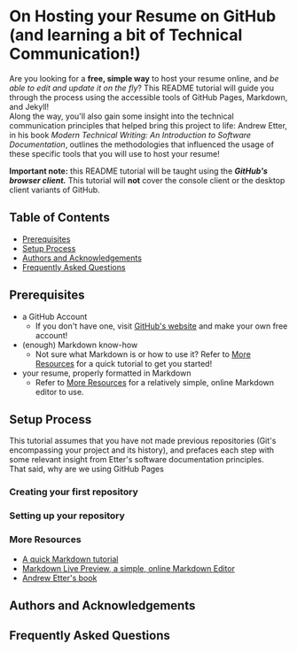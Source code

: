 # On Hosting your Resume on GitHub (and learning a bit of Technical Communication!)

Are you looking for a **free, simple way** to host your resume online, and *be able to edit and update it on the fly*? This README tutorial will guide you through the process using the accessible tools of GitHub Pages, Markdown, and Jekyll!  
Along the way, you'll also gain some insight into the technical communication principles that helped bring this project to life: Andrew Etter, in his book *Modern Technical Writing: An Introduction to Software Documentation*, outlines the methodologies that influenced the usage of these specific tools that you will use to host your resume! 

**Important note:** this README tutorial will be taught using the ***GitHub's browser client.*** This tutorial will **not** cover the console client or the desktop client variants of GitHub.

## Table of Contents
* [Prerequisites](#prerequisites)
* [Setup Process](#setup-process)
* [Authors and Acknowledgements](#authors-and-acknowledgements)
* [Frequently Asked Questions](#frequently-asked-questions)

## Prerequisites

* a GitHub Account
    * If you don't have one, visit [GitHub's website](https://github.com/) and make your own free account!
* (enough) Markdown know-how
    * Not sure what Markdown is or how to use it? Refer to [More Resources](#more-resources) for a quick tutorial to get you started!
* your resume, properly formatted in Markdown
    * Refer to [More Resources](#more-resources) for a relatively simple, online Markdown editor to use.

## Setup Process
This tutorial assumes that you have not made previous repositories (Git's encompassing your project and its history), and prefaces each step with some relevant insight from Etter's software documentation principles.  
That said, why are we using GitHub Pages 
### Creating your first repository

### Setting up your repository
### 
### More Resources
* [A quick Markdown tutorial](https://markdowntutorial.com)
* [Markdown Live Preview, a simple, online Markdown Editor](https://markdownlivepreview.com/)
* [Andrew Etter's book](https://www.amazon.ca/Modern-Technical-Writing-Introduction-Documentation-ebook/dp/B01A2QL9SS)

## Authors and Acknowledgements

## Frequently Asked Questions
